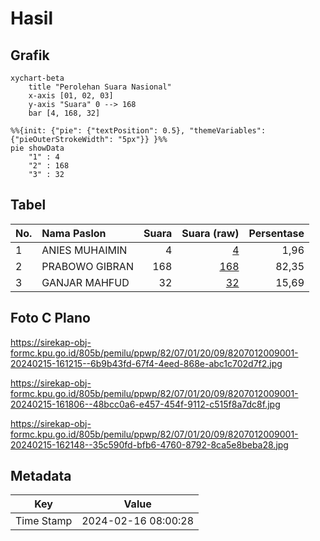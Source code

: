 # Hasil

## Grafik

```mermaid
xychart-beta
    title "Perolehan Suara Nasional"
    x-axis [01, 02, 03]
    y-axis "Suara" 0 --> 168
    bar [4, 168, 32]
```

```mermaid
%%{init: {"pie": {"textPosition": 0.5}, "themeVariables": {"pieOuterStrokeWidth": "5px"}} }%%
pie showData
    "1" : 4
    "2" : 168
    "3" : 32
```

## Tabel

| No. | Nama Paslon    | Suara | Suara (raw) | Persentase |
|:--- |:-------------- | -----:| -----------:| ----------:|
| 1   | ANIES MUHAIMIN | 4     | [4][p-1]    | 1,96       |
| 2   | PRABOWO GIBRAN | 168   | [168][p-2]  | 82,35      |
| 3   | GANJAR MAHFUD  | 32    | [32][p-3]   | 15,69      |


[p-1]: https://github.com/gigit-pemilu/pemilu-2024/blob/main/pilpres/hitung-suara/sub/82-maluku-utara/sub/07-pulau-morotai/sub/01-morotai-selatan/sub/2009-sabatai-baru/sub/001-tps/sub/paslon-1.txt
[p-2]: https://github.com/gigit-pemilu/pemilu-2024/blob/main/pilpres/hitung-suara/sub/82-maluku-utara/sub/07-pulau-morotai/sub/01-morotai-selatan/sub/2009-sabatai-baru/sub/001-tps/sub/paslon-2.txt
[p-3]: https://github.com/gigit-pemilu/pemilu-2024/blob/main/pilpres/hitung-suara/sub/82-maluku-utara/sub/07-pulau-morotai/sub/01-morotai-selatan/sub/2009-sabatai-baru/sub/001-tps/sub/paslon-3.txt

## Foto C Plano

https://sirekap-obj-formc.kpu.go.id/805b/pemilu/ppwp/82/07/01/20/09/8207012009001-20240215-161215--6b9b43fd-67f4-4eed-868e-abc1c702d7f2.jpg

https://sirekap-obj-formc.kpu.go.id/805b/pemilu/ppwp/82/07/01/20/09/8207012009001-20240215-161806--48bcc0a6-e457-454f-9112-c515f8a7dc8f.jpg

https://sirekap-obj-formc.kpu.go.id/805b/pemilu/ppwp/82/07/01/20/09/8207012009001-20240215-162148--35c590fd-bfb6-4760-8792-8ca5e8beba28.jpg


## Metadata

| Key        | Value               |
| ---------- | ------------------- |
| Time Stamp | 2024-02-16 08:00:28 |



